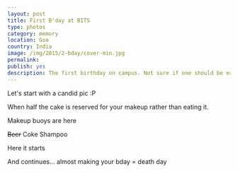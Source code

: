 ```yaml
---
layout: post
title: First B'day at BITS
type: photos
category: memory
location: Goa
country: India
image: /img/2015/2-bday/cover-min.jpg 
permalink: 
publish: yes
description: The first birthday on campus. Not sure if one should be excited about the celebration or scared about the GPL (birthday-bombs) that come free with it.
---
```

<!-- http://compressjpeg.com -->
<!-- http://compressimage.toolur.com/ 1024, 400-->
<p class="center"><img src="{{site.baseurl}}/img/2015/2-bday/cover.jpg" alt="">Let's start with a candid pic :P</p>

<p class="center"><img src="{{site.baseurl}}/img/2015/2-bday/1.jpg" alt="">When half the cake is reserved for your makeup rather than eating it.</p>

<p class="center"><img src="{{site.baseurl}}/img/2015/2-bday/2.jpg" alt="">Makeup buoys are here</p>

<p class="center"><img src="{{site.baseurl}}/img/2015/2-bday/3.jpg" alt=""><del>Beer</del> Coke Shampoo</p>

<p class="center"><img src="{{site.baseurl}}/img/2015/2-bday/4.jpg" alt="">Here it starts</p>

<p class="center"><img src="{{site.baseurl}}/img/2015/2-bday/5.jpg" alt="">And continues... almost making your bday = death day</p>

<p class="center"><img src="{{site.baseurl}}/img/2015/2-bday/6.jpg" alt=""></p>